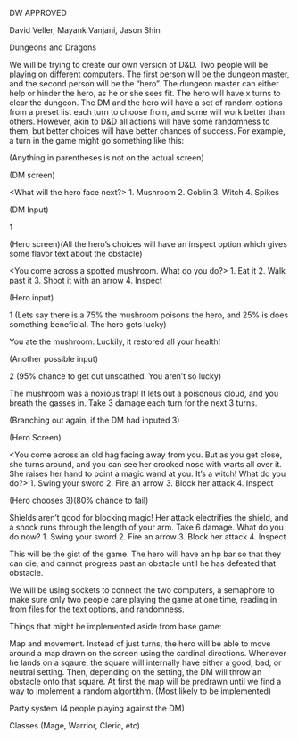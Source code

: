 DW APPROVED

David Veller, Mayank Vanjani, Jason Shin

Dungeons and Dragons

We will be trying to create our own version of D&D. Two people will be playing on different computers. The first person will be the dungeon master, and the second person will be the “hero”. The dungeon master can either help or hinder the hero, as he or she sees fit. The hero will have x turns to clear the dungeon. The DM and the hero will have a set of random options from a preset list each turn to choose from, and some will work better than others. However, akin to D&D all actions will have some randomness to them, but better choices will have better chances of success. For example, a turn in the game might go something like this:

(Anything in parentheses is not on the actual screen)

(DM screen)

<What will the hero face next?> 1. Mushroom 2. Goblin 3. Witch 4. Spikes

(DM Input)

1

(Hero screen)(All the hero’s choices will have an inspect option which gives some flavor text about the obstacle)

<You come across a spotted mushroom. What do you do?> 1. Eat it 2. Walk past it 3. Shoot it with an arrow 4. Inspect

(Hero input)

1 (Lets say there is a 75% the mushroom poisons the hero, and 25% is does something beneficial. The hero gets lucky)

You ate the mushroom. Luckily, it restored all your health!

(Another possible input)

2 (95% chance to get out unscathed. You aren’t so lucky)

The mushroom was a noxious trap! It lets out a poisonous cloud, and you breath the gasses in. Take 3 damage each turn for the next 3 turns.

(Branching out again, if the DM had inputed 3)

(Hero Screen)

<You come across an old hag facing away from you. But as you get close, she turns around, and you can see her crooked nose with warts all over  it. She raises her hand to point a magic wand at you. It’s a witch! What do you do?> 1. Swing your sword 2. Fire an arrow 3. Block her attack 4. Inspect

(Hero chooses 3)(80% chance to fail)

Shields aren’t good for blocking magic! Her attack electrifies the shield, and a shock runs through the length of your arm. Take 6 damage. What do you do now? 1. Swing your sword 2. Fire an arrow 3. Block her attack 4. Inspect

This will be the gist of the game. The hero will have an hp bar so that they can die, and cannot progress past an obstacle until he has defeated that obstacle. 

We will be using sockets to connect the two computers, a semaphore to make sure only two people care playing the game at one time, reading in from files for the text options, and randomness.


Things that might be implemented aside from base game:

Map and movement. Instead of just turns, the hero will be able to move around a map drawn on the screen using the cardinal directions. Whenever he lands on a sqaure, the square will internally have either a good, bad, or neutral setting. Then, depending on the setting, the DM will throw an obstacle onto that square. At first the map will be predrawn until we find a way to implement a random algortithm. (Most likely to be implemented)

Party system (4 people playing against the DM)

Classes (Mage, Warrior, Cleric, etc)
